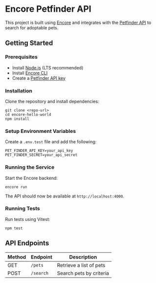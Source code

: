 # Encore Petfinder API

This project is built using [Encore](https://encore.dev/) and integrates with the [Petfinder API](https://www.petfinder.com/developers/) to search for adoptable pets.

## Getting Started

### Prerequisites

- Install [Node.js](https://nodejs.org/) (LTS recommended)
- Install [Encore CLI](https://encore.dev/docs/install)
- Create a [Petfinder API key](https://www.petfinder.com/developers/)

### Installation

Clone the repository and install dependencies:

```
git clone <repo-url>
cd encore-hello-world
npm install
```

### Setup Environment Variables

Create a `.env.test` file and add the following:

```
PET_FINDER_API_KEY=your_api_key
PET_FINDER_SECRET=your_api_secret
```

### Running the Service

Start the Encore backend:

```
encore run
```

The API should now be available at `http://localhost:4000`.

### Running Tests

Run tests using Vitest:

```
npm test
```

## API Endpoints

| Method | Endpoint  | Description             |
| ------ | --------- | ----------------------- |
| GET    | `/pets`   | Retrieve a list of pets |
| POST   | `/search` | Search pets by criteria |
